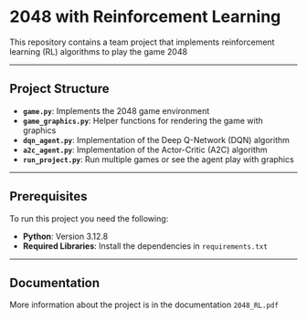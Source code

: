 # 2048 with Reinforcement Learning

This repository contains a team project that implements reinforcement learning (RL) algorithms to play the game 2048

---

## Project Structure

- **`game.py`**: Implements the 2048 game environment
- **`game_graphics.py`**: Helper functions for rendering the game with graphics
- **`dqn_agent.py`**: Implementation of the Deep Q-Network (DQN) algorithm
- **`a2c_agent.py`**: Implementation of the Actor-Critic (A2C) algorithm
- **`run_project.py`**: Run multiple games or see the agent play with graphics

---

## Prerequisites

To run this project you need the following:

- **Python**: Version 3.12.8
- **Required Libraries**: Install the dependencies in `requirements.txt`

---

## Documentation

More information about the project is in the documentation `2048_RL.pdf`